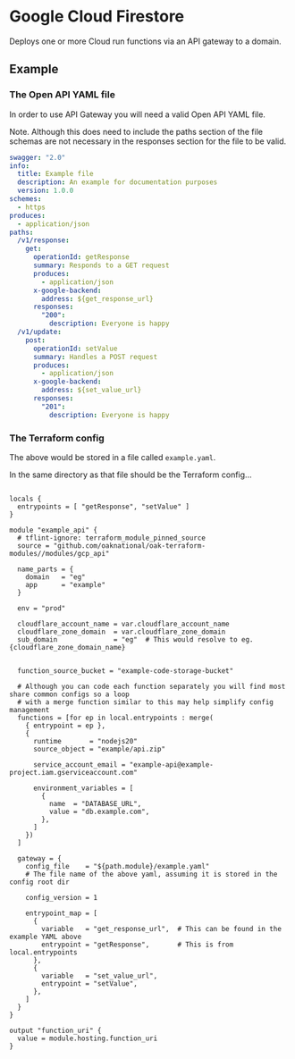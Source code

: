 # Google Cloud Firestore

Deploys one or more Cloud run functions via an API gateway to a domain.

## Example

### The Open API YAML file

In order to use API Gateway you will need a valid Open API YAML file.

Note. Although this does need to include the paths section of the file schemas are not necessary
in the responses section for the file to be valid.

```yaml
swagger: "2.0"
info:
  title: Example file
  description: An example for documentation purposes
  version: 1.0.0
schemes:
  - https
produces:
  - application/json
paths:
  /v1/response:
    get:
      operationId: getResponse
      summary: Responds to a GET request
      produces:
        - application/json
      x-google-backend:
        address: ${get_response_url}
      responses:
        "200":
          description: Everyone is happy
  /v1/update:
    post:
      operationId: setValue
      summary: Handles a POST request
      produces:
        - application/json
      x-google-backend:
        address: ${set_value_url}
      responses:
        "201":
          description: Everyone is happy

```

### The Terraform config

The above would be stored in a file called `example.yaml`.

In the same directory as that file should be the Terraform config...

```hcl

locals {
  entrypoints = [ "getResponse", "setValue" ]
}

module "example_api" {
  # tflint-ignore: terraform_module_pinned_source
  source = "github.com/oaknational/oak-terraform-modules//modules/gcp_api"

  name_parts = {
    domain   = "eg"
    app      = "example"
  }

  env = "prod"

  cloudflare_account_name = var.cloudflare_account_name
  cloudflare_zone_domain  = var.cloudflare_zone_domain
  sub_domain              = "eg"  # This would resolve to eg.{cloudflare_zone_domain_name}


  function_source_bucket = "example-code-storage-bucket"

  # Although you can code each function separately you will find most share common configs so a loop
  # with a merge function similar to this may help simplify config management
  functions = [for ep in local.entrypoints : merge(
    { entrypoint = ep },
    {
      runtime       = "nodejs20"
      source_object = "example/api.zip"

      service_account_email = "example-api@example-project.iam.gserviceaccount.com"

      environment_variables = [
        {
          name  = "DATABASE_URL",
          value = "db.example.com",
        },
      ]
    })
  ]

  gateway = {
    config_file    = "${path.module}/example.yaml"
    # The file name of the above yaml, assuming it is stored in the config root dir

    config_version = 1

    entrypoint_map = [
      {
        variable   = "get_response_url",  # This can be found in the example YAML above
        entrypoint = "getResponse",       # This is from local.entrypoints
      },
      {
        variable   = "set_value_url",
        entrypoint = "setValue",
      },
    ]
  }
}

output "function_uri" {
  value = module.hosting.function_uri
}
```

